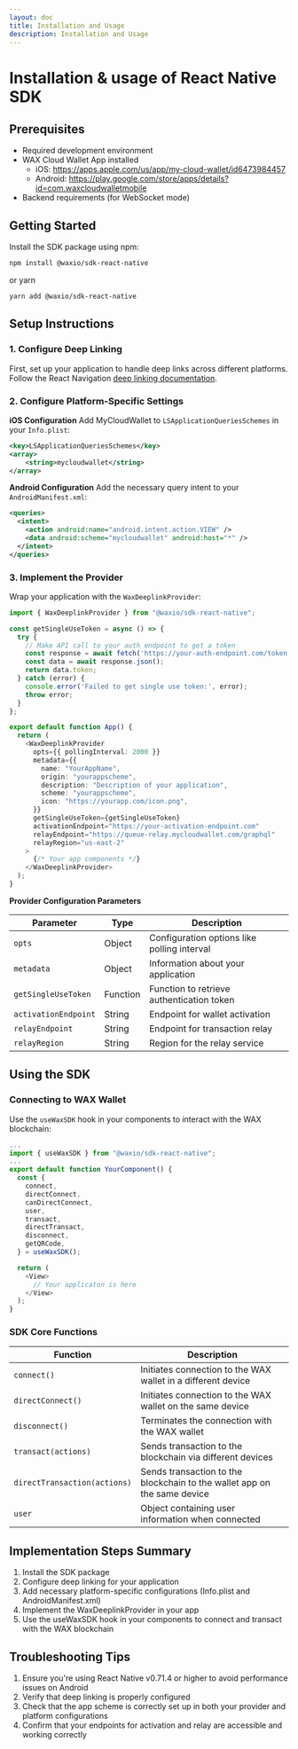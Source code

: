 ```yaml
---
layout: doc
title: Installation and Usage
description: Installation and Usage
---
```


# Installation & usage of React Native SDK

## Prerequisites
- Required development environment
- WAX Cloud Wallet App installed
  - iOS: https://apps.apple.com/us/app/my-cloud-wallet/id6473984457
  - Android: https://play.google.com/store/apps/details?id=com.waxcloudwalletmobile
- Backend requirements (for WebSocket mode)

## Getting Started

Install the SDK package using npm:
```sh
npm install @waxio/sdk-react-native
```
or yarn
```sh
yarn add @waxio/sdk-react-native
```

## Setup Instructions

### 1. Configure Deep Linking
First, set up your application to handle deep links across different platforms. Follow the React Navigation [deep linking documentation](https://reactnavigation.org/docs/deep-linking/).

### 2. Configure Platform-Specific Settings
**iOS Configuration**
Add MyCloudWallet to `LSApplicationQueriesSchemes` in your `Info.plist`:
```xml
<key>LSApplicationQueriesSchemes</key>
<array>
    <string>mycloudwallet</string>
</array>
```

**Android Configuration**
Add the necessary query intent to your `AndroidManifest.xml`:
```xml
<queries>
  <intent>
    <action android:name="android.intent.action.VIEW" />
    <data android:scheme="mycloudwallet" android:host="*" />
  </intent>
</queries>
```

### 3. Implement the Provider
Wrap your application with the `WaxDeeplinkProvider`:
```ts
import { WaxDeeplinkProvider } from "@waxio/sdk-react-native";

const getSingleUseToken = async () => {
  try {
    // Make API call to your auth endpoint to get a token
    const response = await fetch('https://your-auth-endpoint.com/token');
    const data = await response.json();
    return data.token;
  } catch (error) {
    console.error('Failed to get single use token:', error);
    throw error;
  }
};

export default function App() {
  return (
    <WaxDeeplinkProvider
      opts={{ pollingInterval: 2000 }}
      metadata={{
        name: "YourAppName",
        origin: "yourappscheme",
        description: "Description of your application",
        scheme: "yourappscheme",
        icon: "https://yourapp.com/icon.png",
      }}
      getSingleUseToken={getSingleUseToken}
      activationEndpoint="https://your-activation-endpoint.com"
      relayEndpoint="https://queue-relay.mycloudwallet.com/graphql"
      relayRegion="us-east-2"
    >
      {/* Your app components */}
    </WaxDeeplinkProvider>
  );
}
```

**Provider Configuration Parameters**

| Parameter           | Type     | Description                                  |
|---------------------|----------|----------------------------------------------|
| `opts`              | Object   | Configuration options like polling interval  |
| `metadata`          | Object   | Information about your application           |
| `getSingleUseToken` | Function | Function to retrieve authentication token    |
| `activationEndpoint`| String   | Endpoint for wallet activation               |
| `relayEndpoint`     | String   | Endpoint for transaction relay               |
| `relayRegion`       | String   | Region for the relay service                 |

## Using the SDK

### Connecting to WAX Wallet

Use the `useWaxSDK` hook in your components to interact with the WAX blockchain:

```ts
...
import { useWaxSDK } from "@waxio/sdk-react-native";
...
export default function YourComponent() {
  const {
    connect,
    directConnect,
    canDirectConnect,
    user,
    transact,
    directTransact,
    disconnect,
    getQRCode,
  } = useWaxSDK();

  return (
    <View>
      // Your applicaton is here
    </View>
  );
}
```

### SDK Core Functions

| Function                   | Description                                                                 |
|----------------------------|-----------------------------------------------------------------------------|
| `connect()`                | Initiates connection to the WAX wallet in a different device                |
| `directConnect()`          | Initiates connection to the WAX wallet on the same device                   |
| `disconnect()`             | Terminates the connection with the WAX wallet                               |
| `transact(actions)`        | Sends transaction to the blockchain via different devices                   |
| `directTransaction(actions)` | Sends transaction to the blockchain to the wallet app on the same device   |
| `user`                     | Object containing user information when connected                           |

## Implementation Steps Summary
1. Install the SDK package
2. Configure deep linking for your application
3. Add necessary platform-specific configurations (Info.plist and AndroidManifest.xml)
4. Implement the WaxDeeplinkProvider in your app
5. Use the useWaxSDK hook in your components to connect and transact with the WAX blockchain

## Troubleshooting Tips
1. Ensure you're using React Native v0.71.4 or higher to avoid performance issues on Android
2. Verify that deep linking is properly configured
3. Check that the app scheme is correctly set up in both your provider and platform configurations
4. Confirm that your endpoints for activation and relay are accessible and working correctly
